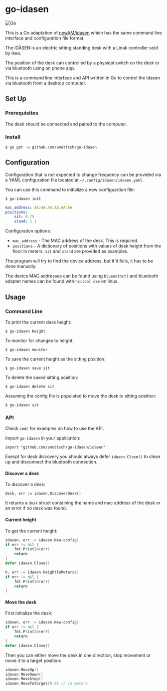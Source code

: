 # go-idasen

![Go](https://github.com/amuttsch/go-idasen/workflows/Go/badge.svg)

This is a Go adaptation of [newAM/idasen](https://github.com/newAM/idasen) which has the same
command line interface and configuration file format.

The IDÅSEN is an electric sitting standing desk with a Linak controller sold by
ikea.

The position of the desk can controlled by a physical switch on the desk or
via bluetooth using an phone app.

This is a command line interface and API written in Go to control the Idasen via
bluetooth from a desktop computer.

## Set Up

### Prerequisites

The desk should be connected and paired to the computer.

### Install

```shell
$ go get -u github.com/amuttsch/go-idasen
```

## Configuration
Configuration that is not expected to change frequency can be provided via a
YAML configuration file located at ``~/.config/idasen/idasen.yaml``.

You can use this command to initialize a new configuartion file:

```shell
$ go-idasen init
```


```yaml
mac_address: AA:AA:AA:AA:AA:AA
positions:
    sit: 0.75
    stand: 1.1
```

Configuration options:

* ``mac_address`` - The MAC address of the desk. This is required.
* ``positions`` - A dictionary of positions with values of desk height from the
  floor in meters, ``sit`` and ``stand`` are provided as examples.

The program will try to find the device address,
but if it fails, it has to be done manually.

The device MAC addresses can be found using ``blueoothctl`` and bluetooth
adapter names can be found with ``hcitool dev`` on linux.

## Usage

### Command Line

To print the current desk height:

    $ go-idasen height

To monitor for changes to height:

    $ go-idasen monitor

To save the current height as the sitting position:

    $ go-idasen save sit

To delete the saved sitting position:

    $ go-idasen delete sit

Assuming the config file is populated to move the desk to sitting position:

    $ go-idasen sit

### API

Check `cmd/` for examples on how to use the API.

Import `go-idasen` in your application:

    import "github.com/amuttsch/go-idasen/idasen"

Execpt for desk discovery you should always defer `idasen.Close()` to clean up and disconnect the bluetooth connection.

#### Discover a desk

To discover a desk:

    desk, err := idasen.DiscoverDesk()

It returns a `desk` struct containing the name and mac address of the desk or an error if no desk was found.

#### Current height

To get the current height:

```go
idasen, err := idasen.New(config)
if err != nil {
    fmt.Println(err)
    return
}
defer idasen.Close()

h, err := idasen.HeightInMeters()
if err != nil {
    fmt.Println(err)
    return
}
```

#### Move the desk

First initialize the desk:

```go
idasen, err := idasen.New(config)
if err != nil {
    fmt.Println(err)
    return
}
defer idasen.Close()
```

Then you can either move the desk in one direction, stop movement or move it to a target position:

```go
idasen.MoveUp()
idasen.MoveDown()
idasen.MoveStop()
idasen.MoveToTarget(0.9) // in meters
```
